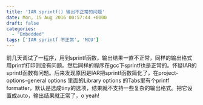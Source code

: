 ```yaml
---
title: 'IAR sprintf() 输出不正常的问题'
date: Mon, 15 Aug 2016 00:57:44 +0000
draft: false
categories:
  - "Embedded"
tags: ['IAR sprintf 不正常', 'MCU']
---
```


前几天调试了一程序，用到sprintf函数，输出结果一直不正常，同样的输出格式用printf打印则没有问题。然后同样的程序在gcc下sprintf也是正常的。怀疑IAR的sprintf函数有问题。后来发现原因是IAR把sprintf函数简化了，在project-options-general options 里面的Library options 的Tabs里有个printf formatter，默认是选成tiny的选项，结果就不支持一些复杂的输出格式。把它设置成auto，输出结果就正常了，o yeah!